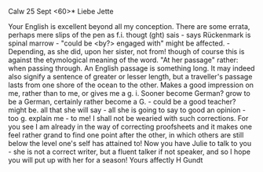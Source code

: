  Calw 25 Sept <60>*
Liebe Jette

Your English is excellent beyond all my conception. There are some errata, perhaps mere slips of the pen as f.i. thougt (ght) sais - says Rückenmark is spinal marrow - "could be <by?> engaged with" might be affected. - Depending, as she did, upon her sister, not from! though of course this is against the etymological meaning of the word. "At her passage" rather: when passing through. An English passage is something long. It may indeed also signify a sentence of greater or lesser length, but a traveller's passage lasts from one shore of the ocean to the other. Makes a good impression on me, rather than to me, or gives me a g. i. Sooner become German? grow to be a German, certainly rather become a G. - could be a good teacher? might be. all that she will say - all she is going to say to good an opinion - too g. explain me - to me! I shall not be wearied with such corrections. For you see I am already in the way of correcting proofsheets and it makes one feel rather grand to find one point after the other, in which others are still below the level one's self has attained to! Now you have Julie to talk to you - she is not a correct writer, but a fluent talker if not speaker, and so I hope you will put up with her for a season!
 Yours affectly
 H Gundt


